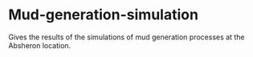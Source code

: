 # Mud-generation-simulation
Gives the results of the simulations of mud generation processes at the Absheron location.
